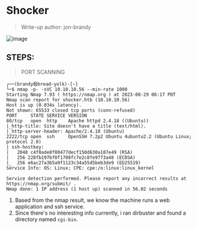 # Shocker
> Write-up author: jon-brandy

![image](https://github.com/jon-brandy/hackthebox/assets/70703371/6a3d07d8-d7ff-47dc-bc67-8d520eff6f0d)


## STEPS:

> PORT SCANNING

```
┌──(brandy㉿bread-yolk)-[~]
└─$ nmap -p- -sVC 10.10.10.56 --min-rate 1000
Starting Nmap 7.93 ( https://nmap.org ) at 2023-08-29 06:17 PDT
Nmap scan report for shocker.htb (10.10.10.56)
Host is up (0.034s latency).
Not shown: 65533 closed tcp ports (conn-refused)
PORT     STATE SERVICE VERSION
80/tcp   open  http    Apache httpd 2.4.18 ((Ubuntu))
|_http-title: Site doesn't have a title (text/html).
|_http-server-header: Apache/2.4.18 (Ubuntu)
2222/tcp open  ssh     OpenSSH 7.2p2 Ubuntu 4ubuntu2.2 (Ubuntu Linux; protocol 2.0)
| ssh-hostkey: 
|   2048 c4f8ade8f80477decf150d630a187e49 (RSA)
|   256 228fb197bf0f1708fc7e2c8fe9773a48 (ECDSA)
|_  256 e6ac27a3b5a9f1123c34a55d5beb3de9 (ED25519)
Service Info: OS: Linux; CPE: cpe:/o:linux:linux_kernel

Service detection performed. Please report any incorrect results at https://nmap.org/submit/ .
Nmap done: 1 IP address (1 host up) scanned in 56.02 seconds
```

1. Based from the nmap result, we know the machine runs a web application and ssh service.
2. Since there's no interesting info currently, i ran dirbuster and found a directory named `cgi-bin`.



